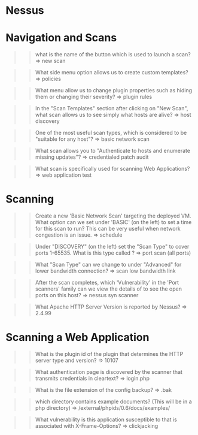 # Nessus #
# Navigation and Scans  #
  
>> what is the name of the button which is used to launch a scan?
=> new scan
  
>> What side menu option allows us to create custom templates?
=> policies
  
>> What menu allow us to change plugin properties such as hiding them or changing their severity?
=> plugin rules
  
>> In the "Scan Templates" section after clicking on "New Scan", what scan allows us to see simply what hosts are alive?
=> host discovery
  
>> One of the most useful scan types, which is considered to be "suitable for any host"?
=> basic network scan
  
>> What scan allows you to "Authenticate to hosts and enumerate missing updates"?
=> credentialed patch audit
  
>> What scan is specifically used for scanning Web Applications?
=> web application test
  

# Scanning #
  
>> Create a new 'Basic Network Scan' targeting the deployed VM. What option can we set under 'BASIC' (on the left) to set a time for this scan to run? This can be very useful when network congestion is an issue.
=> schedule
  
>> Under "DISCOVERY" (on the left) set the "Scan Type" to cover ports 1-65535. What is this type called ?
=> port scan (all ports)
  
>> What "Scan Type" can we change to under "Advanced" for lower bandwidth connection?
=> scan low bandwidth link
  
>> After the scan completes, which 'Vulnerability' in the 'Port scanners' family can we view the details of to see the open ports on this host?
=> nessus syn scanner
  
>> What Apache HTTP Server Version is reported by Nessus?
=> 2.4.99

# Scanning a Web Application 

>> What is the plugin id of the plugin that determines the HTTP server type and version?
=> 10107
  
>> What authentication page is discovered by the scanner that transmits credentials in cleartext?
=> login.php
  
>> What is the file extension of the config backup?
=> .bak
  
>> which directory contains example documents? (This will be in a php directory)
=> /external/phpids/0.6/docs/examples/
  
>> What vulnerability is this application susceptible to that is associated with X-Frame-Options?
=> clickjacking


